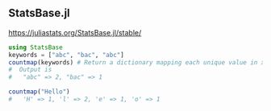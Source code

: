 ## StatsBase.jl

https://juliastats.org/StatsBase.jl/stable/


```julia
using StatsBase
keywords = ["abc", "bac", "abc"]
countmap(keywords) # Return a dictionary mapping each unique value in x to its number of occurrences
#  Output is 
#   "abc" => 2, "bac" => 1

countmap("Hello")
#   'H' => 1, 'l' => 2, 'e' => 1, 'o' => 1
```